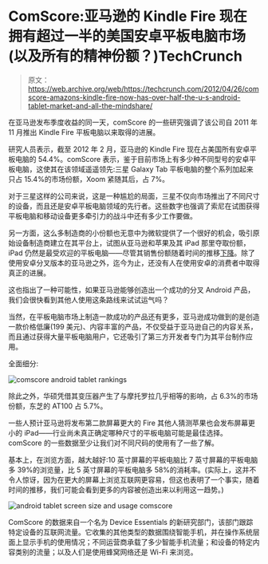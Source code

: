 # ComScore:亚马逊的 Kindle Fire 现在拥有超过一半的美国安卓平板电脑市场(以及所有的精神份额？)TechCrunch

> 原文：<https://web.archive.org/web/https://techcrunch.com/2012/04/26/comscore-amazons-kindle-fire-now-has-over-half-the-u-s-android-tablet-market-and-all-the-mindshare/>

在亚马逊发布季度收益的同一天，comScore 的一些研究强调了该公司自 2011 年 11 月推出 Kindle Fire 平板电脑以来取得的进展。

研究人员表示，截至 2012 年 2 月，亚马逊的 Kindle Fire 现在占美国所有安卓平板电脑的 54.4%。comScore 表示，鉴于目前市场上有多少种不同型号的安卓平板电脑，这使其在该领域遥遥领先:三星 Galaxy Tab 平板电脑的整个系列加起来只占 15.4%的市场份额，Xoom 紧随其后，占 7%。

对于三星这样的公司来说，这是一种尴尬的局面，三星不仅向市场推出了不同尺寸的设备，而且还是安卓平板电脑领域的先行者。这些数字也强调了索尼在试图获得平板电脑和移动设备更多牵引力的战斗中还有多少工作要做。

另一方面，这么多制造商的小份额也无意中为微软提供了一个很好的机会，吸引原始设备制造商建立在其平台上，试图从亚马逊和苹果及其 iPad 那里夺取份额，iPad 仍然是最受欢迎的平板电脑——尽管其销售份额随着时间的推移[下降](https://web.archive.org/web/20221006165251/https://beta.techcrunch.com/2012/04/24/forrester-760m-tablets-in-use-by-2016-apple-clear-leader-frames-also-enter-the-frame/)。除了使用安卓分叉版本的亚马逊之外，迄今为止，还没有人在使用安卓的消费者中取得真正的进展。

这也指出了一种可能性，如果亚马逊能够创造出一个成功的分叉 Android 产品，我们会很快看到其他人使用这条路线来试试运气吗？

当然，在平板电脑市场上制造一款成功的产品还有更多，亚马逊成功做到的是创造一款价格低廉(199 美元)、内容丰富的产品，不仅受益于亚马逊自己的内容关系，而且通过获得大量平板电脑用户，它还吸引了第三方开发者专门为其平台制作应用。

全面细分:

![](img/063dde41ac4fc94ce8b9adee98a76552.png "comscore android tablet rankings")

除此之外，华硕凭借其变压器产生了与摩托罗拉几乎相等的影响，占 6.3%的市场份额，东芝的 AT100 占 5.7%。

一些人预计亚马逊将发布第二款屏幕更大的 Fire 其他人猜测苹果也会发布屏幕更小的 iPad——行业尚未真正确定哪种尺寸的平板电脑可能是最佳选择。comScore 的一些数据至少让我们对不同尺码的使用有了一些了解。

基本上，在浏览方面，越大越好:10 英寸屏幕的平板电脑比 7 英寸屏幕的平板电脑多 39%的浏览量，比 5 英寸屏幕的平板电脑多 58%的消耗率。(实际上，这并不令人惊讶，因为在更大的屏幕上浏览互联网更容易，但这也表明了一个事实，随着时间的推移，我们可能会看到更多的内容被创造出来以利用这一趋势。)

![](img/b5c3a8f97a22aafe64f67381fafb1a1e.png "android tablet screen size and usage comscore")

ComScore 的数据来自一个名为 Device Essentials 的新研究部门，该部门跟踪特定设备的互联网流量。它收集的其他类型的数据围绕智能手机，并在操作系统层面上显示手机的使用情况；不同运营商承载了多少智能手机流量；和设备的特定内容类别的流量；以及人们是使用蜂窝网络还是 Wi-Fi 来浏览。